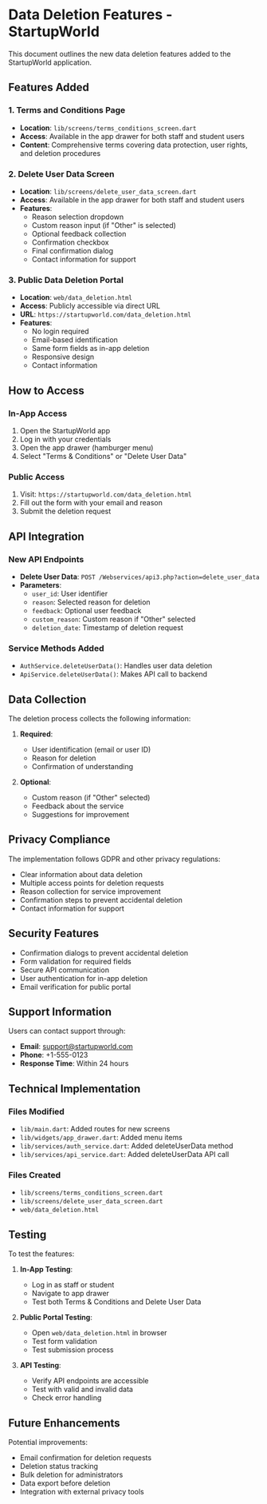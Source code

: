 # Data Deletion Features - StartupWorld

This document outlines the new data deletion features added to the StartupWorld application.

## Features Added

### 1. Terms and Conditions Page
- **Location**: `lib/screens/terms_conditions_screen.dart`
- **Access**: Available in the app drawer for both staff and student users
- **Content**: Comprehensive terms covering data protection, user rights, and deletion procedures

### 2. Delete User Data Screen
- **Location**: `lib/screens/delete_user_data_screen.dart`
- **Access**: Available in the app drawer for both staff and student users
- **Features**:
  - Reason selection dropdown
  - Custom reason input (if "Other" is selected)
  - Optional feedback collection
  - Confirmation checkbox
  - Final confirmation dialog
  - Contact information for support

### 3. Public Data Deletion Portal
- **Location**: `web/data_deletion.html`
- **Access**: Publicly accessible via direct URL
- **URL**: `https://startupworld.com/data_deletion.html`
- **Features**:
  - No login required
  - Email-based identification
  - Same form fields as in-app deletion
  - Responsive design
  - Contact information

## How to Access

### In-App Access
1. Open the StartupWorld app
2. Log in with your credentials
3. Open the app drawer (hamburger menu)
4. Select "Terms & Conditions" or "Delete User Data"

### Public Access
1. Visit: `https://startupworld.com/data_deletion.html`
2. Fill out the form with your email and reason
3. Submit the deletion request

## API Integration

### New API Endpoints
- **Delete User Data**: `POST /Webservices/api3.php?action=delete_user_data`
- **Parameters**:
  - `user_id`: User identifier
  - `reason`: Selected reason for deletion
  - `feedback`: Optional user feedback
  - `custom_reason`: Custom reason if "Other" selected
  - `deletion_date`: Timestamp of deletion request

### Service Methods Added
- `AuthService.deleteUserData()`: Handles user data deletion
- `ApiService.deleteUserData()`: Makes API call to backend

## Data Collection

The deletion process collects the following information:
1. **Required**:
   - User identification (email or user ID)
   - Reason for deletion
   - Confirmation of understanding

2. **Optional**:
   - Custom reason (if "Other" selected)
   - Feedback about the service
   - Suggestions for improvement

## Privacy Compliance

The implementation follows GDPR and other privacy regulations:
- Clear information about data deletion
- Multiple access points for deletion requests
- Reason collection for service improvement
- Confirmation steps to prevent accidental deletion
- Contact information for support

## Security Features

- Confirmation dialogs to prevent accidental deletion
- Form validation for required fields
- Secure API communication
- User authentication for in-app deletion
- Email verification for public portal

## Support Information

Users can contact support through:
- **Email**: support@startupworld.com
- **Phone**: +1-555-0123
- **Response Time**: Within 24 hours

## Technical Implementation

### Files Modified
- `lib/main.dart`: Added routes for new screens
- `lib/widgets/app_drawer.dart`: Added menu items
- `lib/services/auth_service.dart`: Added deleteUserData method
- `lib/services/api_service.dart`: Added deleteUserData API call

### Files Created
- `lib/screens/terms_conditions_screen.dart`
- `lib/screens/delete_user_data_screen.dart`
- `web/data_deletion.html`

## Testing

To test the features:
1. **In-App Testing**:
   - Log in as staff or student
   - Navigate to app drawer
   - Test both Terms & Conditions and Delete User Data

2. **Public Portal Testing**:
   - Open `web/data_deletion.html` in browser
   - Test form validation
   - Test submission process

3. **API Testing**:
   - Verify API endpoints are accessible
   - Test with valid and invalid data
   - Check error handling

## Future Enhancements

Potential improvements:
- Email confirmation for deletion requests
- Deletion status tracking
- Bulk deletion for administrators
- Data export before deletion
- Integration with external privacy tools 